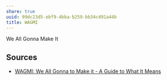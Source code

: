 ```yaml
---
share: true
uuid: 99dc23d5-ebf9-4bba-b259-bb34c491a44b
title: WAGMI
---
```

We All Gonna Make It

## Sources

* [WAGMI: We All Gonna to Make it - A Guide to What It Means](https://blog.libertasbella.com/glossary/wagmi/)